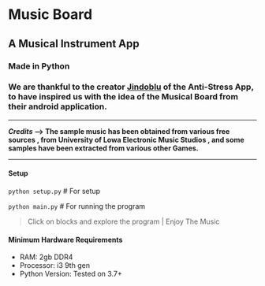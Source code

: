 # Music Board
## A Musical Instrument App
### Made in Python

### We are thankful to the creator [Jindoblu](https://www.jindoblu.com/) of the Anti-Stress App, to have inspired us with the idea of the Musical Board from their android application.

	
******
**_Credits_ 
--> The sample music has been obtained from various free sources , from University of Lowa Electronic Music Studios , and some samples have been extracted from various other Games.**
******

#### Setup
`python setup.py` \# For setup


`python main.py` \# For running the program
> Click on blocks and explore the program | Enjoy The Music

#### Minimum Hardware Requirements
- RAM: 2gb DDR4
- Processor: i3 9th gen 
- Python Version: Tested on 3.7+

